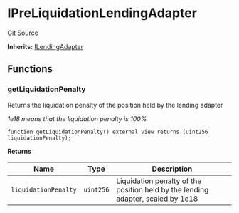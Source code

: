 # IPreLiquidationLendingAdapter
[Git Source](https://github.com/seamless-protocol/ilm-v2/blob/6c745a1fb2c5cc77df7fd3106f57db1adc947b75/src/interfaces/IPreLiquidationLendingAdapter.sol)

**Inherits:**
[ILendingAdapter](/src/interfaces/ILendingAdapter.sol/interface.ILendingAdapter.md)


## Functions
### getLiquidationPenalty

Returns the liquidation penalty of the position held by the lending adapter

*1e18 means that the liquidation penalty is 100%*


```solidity
function getLiquidationPenalty() external view returns (uint256 liquidationPenalty);
```
**Returns**

|Name|Type|Description|
|----|----|-----------|
|`liquidationPenalty`|`uint256`|Liquidation penalty of the position held by the lending adapter, scaled by 1e18|



